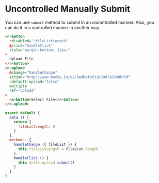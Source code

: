 # Uncontrolled Manually Submit

You can use `submit` method to submit in an uncontrolled manner. Also, you can do it in a controlled manner in another way.

```html
<n-button
  :disabled="!fileListLength"
  @click="handleClick"
  style="margin-bottom: 12px;"
>
  Upload File
</n-button>
<n-upload
  @change="handleChange"
  action="http://www.mocky.io/v2/5e4bafc63100007100d8b70f"
  :default-upload="false"
  multiple
  ref="upload"
>
  <n-button>Select File</n-button>
</n-upload>
```

```js
export default {
  data () {
    return {
      fileListLength: 0
    }
  },
  methods: {
    handleChange ({ fileList }) {
      this.fileListLength = fileList.length
    },
    handleClick () {
      this.$refs.upload.submit()
    }
  }
}
```
